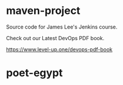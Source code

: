 # maven-project
Source code for James Lee's Jenkins course.

Check out our Latest DevOps PDF book.

https://www.level-up.one/devops-pdf-book
# poet-egypt
